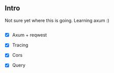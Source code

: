 ## Intro
Not sure yet where this is going. Learning axum :)

## 

- [x] Axum + reqwest
- [x] Tracing
- [x] Cors
- [x] Query

